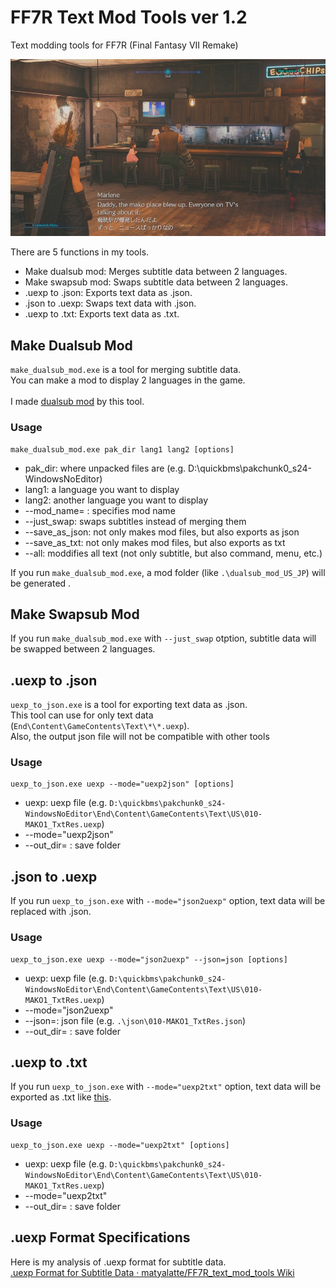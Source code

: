 # FF7R Text Mod Tools ver 1.2
Text modding tools for FF7R (Final Fantasy VII Remake)<br>


<img src = "image/ff7r_dualsub_sample.jpg" width=600>

There are 5 functions in my tools.

- Make dualsub mod: Merges subtitle data between 2 languages.
- Make swapsub mod: Swaps subtitle data between 2 languages.
- .uexp to .json: Exports text data as .json.
- .json to .uexp: Swaps text data with .json.
- .uexp to .txt: Exports text data as .txt.


## Make Dualsub Mod
`make_dualsub_mod.exe` is a tool for merging subtitle data.<br>
You can make a mod to display 2 languages in the game.<br>
<br>
I made [dualsub mod](https://www.nexusmods.com/finalfantasy7remake/mods/57) by this tool.<br>

### Usage

```
make_dualsub_mod.exe pak_dir lang1 lang2 [options]
```
- pak_dir: where unpacked files are (e.g. D:\quickbms\pakchunk0_s24-WindowsNoEditor)
- lang1: a language you want to display
- lang2: another language you want to display
- --mod_name= : specifies mod name
- --just_swap: swaps subtitles instead of merging them
- --save_as_json: not only makes mod files, but also exports as json
- --save_as_txt: not only makes mod files, but also exports as txt
- --all: moddifies all text (not only subtitle, but also command, menu, etc.) 

If you run `make_dualsub_mod.exe`, a mod folder (like `.\dualsub_mod_US_JP`) will be generated .
## Make Swapsub Mod
If you run `make_dualsub_mod.exe` with `--just_swap` otption, subtitle data will be swapped between 2 languages.


## .uexp to .json
`uexp_to_json.exe` is a tool for exporting text data as .json.<br>
This tool can use for only text data (`End\Content\GameContents\Text\*\*.uexp`).<br>
Also, the output json file will not be compatible with other tools<br>
### Usage

```
uexp_to_json.exe uexp --mode="uexp2json" [options]
```
- uexp: uexp file (e.g. `D:\quickbms\pakchunk0_s24-WindowsNoEditor\End\Content\GameContents\Text\US\010-MAKO1_TxtRes.uexp`)
- --mode="uexp2json"
- --out_dir= : save folder

## .json to .uexp
If you run `uexp_to_json.exe` with `--mode="json2uexp"` option, text data will be replaced with .json.<br>

### Usage

```
uexp_to_json.exe uexp --mode="json2uexp" --json=json [options]
```
- uexp: uexp file (e.g. `D:\quickbms\pakchunk0_s24-WindowsNoEditor\End\Content\GameContents\Text\US\010-MAKO1_TxtRes.uexp`)
- --mode="json2uexp"
- --json=: json file (e.g. `.\json\010-MAKO1_TxtRes.json`)
- --out_dir= : save folder

## .uexp to .txt
If you run `uexp_to_json.exe` with `--mode="uexp2txt"` option, text data will be exported as .txt like [this](https://github.com/matyalatte/FF7R_text_mod_tools/wiki/Dialog-Test-Data%3F).<br>

### Usage

```
uexp_to_json.exe uexp --mode="uexp2txt" [options]
```
- uexp: uexp file (e.g. `D:\quickbms\pakchunk0_s24-WindowsNoEditor\End\Content\GameContents\Text\US\010-MAKO1_TxtRes.uexp`)
- --mode="uexp2txt"
- --out_dir= : save folder



## .uexp Format Specifications
Here is my analysis of .uexp format for subtitle data.<br>
[.uexp Format for Subtitle Data · matyalatte/FF7R_text_mod_tools Wiki](https://github.com/matyalatte/FF7R_text_mod_tools/wiki/.uexp-Format-for-Subtitle-Data)
